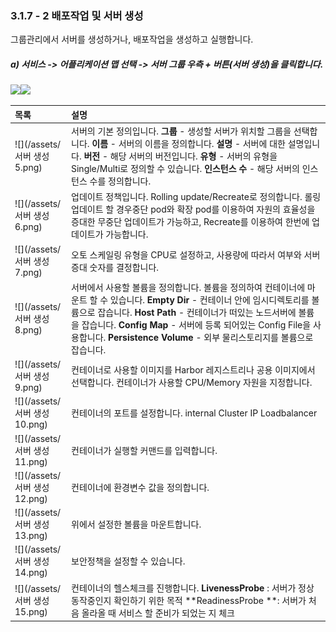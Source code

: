 ### 3.1.7 - 2 배포작업 및 서버 생성

그룹관리에서 서버를 생성하거나, 배포작업을 생성하고 실행합니다.

##### a\) 서비스 -&gt; 어플리케이션 맵 선택 -&gt; 서버 그룹 우측 + 버튼\(서버 생성\)을 클릭합니다.

![](/assets/서버생성.png)![](/assets/서버생성2.png)

| **목록** | **설명** |
| :--- | :--- |
| ![](/assets/서버 생성5.png) | 서버의 기본 정의입니다.  **그룹** - 생성할 서버가 위치할 그룹을 선택합니다. **이름** - 서버의 이름을 정의합니다. **설명** - 서버에 대한 설명입니다. **버전** - 해당 서버의 버전입니다. **유형** - 서버의 유형을 Single/Multi로 정의할 수 있습니다. **인스턴스 수** - 해당 서버의 인스턴스 수를 정의합니다. |
| ![](/assets/서버 생성6.png) | 업데이트 정책입니다. Rolling update/Recreate로 정의합니다. 롤링 업데이트 할 경우중단 pod와 확장 pod를 이용하여 자원의 효율성을 증대한 무중단 업데이트가 가능하고, Recreate를 이용하여 한번에 업데이트가 가능합니다. |
| ![](/assets/서버 생성7.png) | 오토 스케일링 유형을 CPU로 설정하고, 사용량에 따라서 여부와 서버 증대 숫자를 결정합니다. |
| ![](/assets/서버 생성8.png) | 서버에서 사용할 볼륨을 정의합니다. 볼륨을 정의하여 컨테이너에 마운트 할 수 있습니다.                                                                           **Empty Dir** - 컨테이너 안에 임시디렉토리를 볼륨으로 잡습니다.        **Host Path** - 컨테이너가 떠있는 노드서버에 볼륨을 잡습니다.           **Config Map** - 서버에 등록 되어있는 Config File을 사용합니다.      **Persistence Volume** - 외부 물리스토리지를 볼륨으로 잡습니다. |
| ![](/assets/서버 생성9.png) | 컨테이너로 사용할 이미지를 Harbor 레지스트리나 공용 이미지에서 선택합니다. 컨테이너가 사용할 CPU/Memory 자원을 지정합니다. |
| ![](/assets/서버 생성10.png) | 컨테이너의 포트를 설정합니다. internal Cluster IP Loadbalancer |
| ![](/assets/서버 생성11.png) | 컨테이너가 실행할 커맨드를 입력합니다. |
| ![](/assets/서버 생성12.png) | 컨테이너에 환경변수 값을 정의합니다. |
| ![](/assets/서버 생성13.png) | 위에서 설정한 볼륨을 마운트합니다. |
| ![](/assets/서버 생성14.png) | 보안정책을 설정할 수 있습니다. |
| ![](/assets/서버 생성15.png) | 컨테이너의 헬스체크를 진행합니다.                                                  **LivenessProbe** : 서버가 정상 동작중인지 확인하기 위한 목적          **ReadinessProbe **: 서버가 처음 올라올 때 서비스 할 준비가 되었는 지 체크 |



